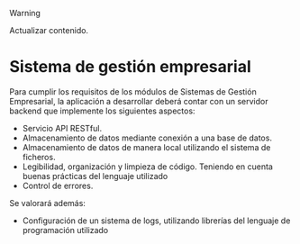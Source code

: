 > [!WARNING]
> Actualizar contenido.

# Sistema de gestión empresarial

Para cumplir los requisitos de los módulos de Sistemas de Gestión Empresarial, la aplicación a desarrollar deberá contar con un servidor backend que implemente los siguientes aspectos:
- Servicio API RESTful.
- Almacenamiento de datos mediante conexión a una base de datos.
- Almacenamiento de datos de manera local utilizando el sistema de ficheros.
- Legibilidad, organización y limpieza de código. Teniendo en cuenta buenas prácticas del lenguaje utilizado
- Control de errores.
  
Se valorará además:
- Configuración de un sistema de logs, utilizando librerías del lenguaje de programación utilizado